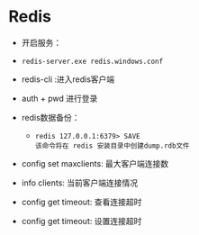 # Redis

+  开启服务：

  + ```CMD
    redis-server.exe redis.windows.conf
    ```
  
  + redis-cli  :进入redis客户端
  + auth + pwd 进行登录

+ redis数据备份：

  + ```
    redis 127.0.0.1:6379> SAVE
    该命令将在 redis 安装目录中创建dump.rdb文件  
    ```

+  config set maxclients: 最大客户端连接数

+  info clients: 当前客户端连接情况

+  config get timeout: 查看连接超时

+  config get timeout: 设置连接超时
